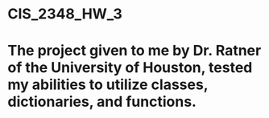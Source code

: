 # CIS_2348_HW_3
# The project given to me by Dr. Ratner of the University of Houston, tested my abilities to utilize classes, dictionaries, and functions. 
